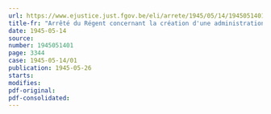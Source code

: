 ```yaml
---
url: https://www.ejustice.just.fgov.be/eli/arrete/1945/05/14/1945051401/justel
title-fr: "Arrêté du Régent concernant la création d'une administration de l'urbanisme"
date: 1945-05-14
source:
number: 1945051401
page: 3344
case: 1945-05-14/01
publication: 1945-05-26
starts:
modifies:
pdf-original:
pdf-consolidated:
---
```


